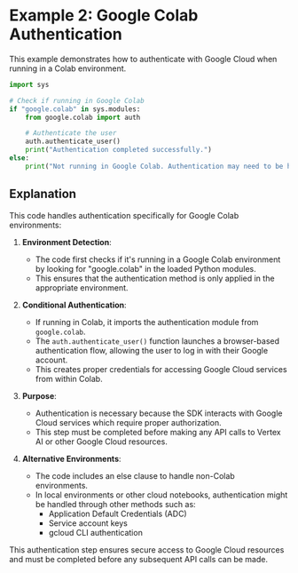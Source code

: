 # Example 2: Google Colab Authentication

This example demonstrates how to authenticate with Google Cloud when running in a Colab environment.

```python
import sys

# Check if running in Google Colab
if "google.colab" in sys.modules:
    from google.colab import auth

    # Authenticate the user
    auth.authenticate_user()
    print("Authentication completed successfully.")
else:
    print("Not running in Google Colab. Authentication may need to be handled differently.")
```

## Explanation

This code handles authentication specifically for Google Colab environments:

1. **Environment Detection**:

   - The code first checks if it's running in a Google Colab environment by looking for "google.colab" in the loaded Python modules.
   - This ensures that the authentication method is only applied in the appropriate environment.

2. **Conditional Authentication**:

   - If running in Colab, it imports the authentication module from `google.colab`.
   - The `auth.authenticate_user()` function launches a browser-based authentication flow, allowing the user to log in with their Google account.
   - This creates proper credentials for accessing Google Cloud services from within Colab.

3. **Purpose**:

   - Authentication is necessary because the SDK interacts with Google Cloud services which require proper authorization.
   - This step must be completed before making any API calls to Vertex AI or other Google Cloud resources.

4. **Alternative Environments**:
   - The code includes an else clause to handle non-Colab environments.
   - In local environments or other cloud notebooks, authentication might be handled through other methods such as:
     - Application Default Credentials (ADC)
     - Service account keys
     - gcloud CLI authentication

This authentication step ensures secure access to Google Cloud resources and must be completed before any subsequent API calls can be made.
